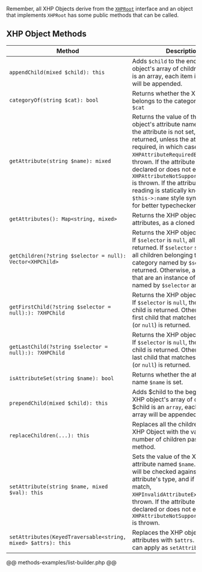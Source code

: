 Remember, all XHP Objects derive from the [`XHPRoot`](/hack/XHP/interfaces) interface and an object that implements `XHPRoot`
has some public methods that can be called.

## XHP Object Methods

Method | Description
--------|------------
`appendChild(mixed $child): this` | Adds `$child` to the end of the XHP object's array of children. If `$child` is an array, each item in the array will be appended.
`categoryOf(string $cat): bool` | Returns whether the XHP object belongs to the category named `$cat`
`getAttribute(string $name): mixed` | Returns the value of the XHP object's attribute named `$name`. If the attribute is not set, `null` is returned, unless the attribute is required, in which case `XHPAttributeRequiredException` is thrown. If the attribute is not declared or does not exist, then `XHPAttributeNotSupportedException` is thrown. If the attribute you are reading is statically known, use `$this->:name` style syntax instead for better typechecker coverage.
`getAttributes(): Map<string, mixed>` | Returns the XHP object's array of attributes, as a cloned copy.
`getChildren(?string $selector = null): Vector<XHPChild>` | Returns the XHP object's children. If `$selector` is `null`, all children are returned. If `$selector` starts with `%`, all children belonging to the category named by `$selector` are returned. Otherwise, all children that are an instance of the class named by `$selector` are returned.
`getFirstChild(?string $selector = null):): ?XHPChild` | Returns the XHP object's first child. If `$selector` is `null`, the true first child is returned. Otherwise, the first child that matches `$selector` (or `null`) is returned.
`getLastChild(?string $selector = null):): ?XHPChild` | Returns the XHP object's last child. If `$selector` is `null`, the true last child is returned. Otherwise, the last child that matches `$selector` (or `null`) is returned.
`isAttributeSet(string $name): bool` | Returns whether the attribute with name `$name` is set.
`prependChild(mixed $child): this` | Adds $child to the beginning of the XHP object's array of children. If $child is an `array`, each item in the array will be appended.
`replaceChildren(...): this` | Replaces all the children of this XHP Object with the variable number of children passed to this method.
`setAttribute(string $name, mixed $val): this` | Sets the value of the XHP object's attribute named `$name`. The value will be checked against the attribute's type, and if they don't match, `XHPInvalidAttributeException` is thrown. If the attribute is not declared or does not exist, then `XHPAttributeNotSupportedException` is thrown.
`setAttributes(KeyedTraversable<string, mixed> $attrs): this` | Replaces the XHP object's array of attributes with `$attrs`. Same errors can apply as `setAttribute()`.

@@ methods-examples/list-builder.php @@
